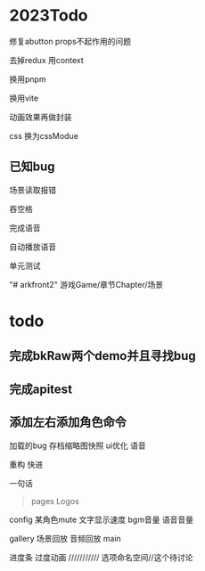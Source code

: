 # 2023Todo

修复abutton props不起作用的问题

去掉redux 用context

换用pnpm

换用vite

动画效果再做封装

css 换为cssModue

## 已知bug


场景读取报错

吞空格

完成语音

自动播放语音

单元测试


"# arkfront2" 
游戏Game/章节Chapter/场景

# todo

## 完成bkRaw两个demo并且寻找bug
## 完成apitest
## 添加左右添加角色命令


加载的bug
存档缩略图快照
ui优化
语音

重构
快进

一句话

> pages
Logos

config
    某角色mute
    文字显示速度
    bgm音量
    语音音量

gallery
    场景回放
    音频回放
main

进度条
过度动画
///////////
选项命名空间//这个待讨论
